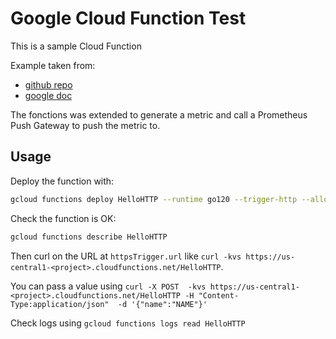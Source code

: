 # Google Cloud Function Test

This is a sample Cloud Function

Example taken from:

- [github repo](https://github.com/GoogleCloudPlatform/golang-samples/blob/HEAD/functions/helloworld/hello_http.go)
- [google doc](https://cloud.google.com/functions/docs/create-deploy-http-go)

The fonctions was extended to generate a metric and call a Prometheus Push Gateway to push the metric to.

## Usage

Deploy the function with:

```bash
gcloud functions deploy HelloHTTP --runtime go120 --trigger-http --allow-unauthenticated --vpc-connector vpc-access-connector
```

Check the function is OK:

```bash
gcloud functions describe HelloHTTP
```

Then curl on the URL at `httpsTrigger.url` like `curl -kvs https://us-central1-<project>.cloudfunctions.net/HelloHTTP`.

You can pass a value using `curl -X POST  -kvs https://us-central1-<project>.cloudfunctions.net/HelloHTTP -H "Content-Type:application/json"  -d '{"name":"NAME"}'`

Check logs using `gcloud functions logs read HelloHTTP`